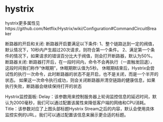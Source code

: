 # hystrix



hystrix更多属性见https://github.com/Netflix/Hystrix/wiki/Configuration#CommandCircuitBreaker

断路器的开启和关闭:
     断路器开启要满足以下条件: 
          1、整个链路达到一定的阀值，默认情况下，10秒内产生超过20次请求，则符合第一个条件。 
          2、满足第一个条件的情况下，如果请求的错误百分比大于阀值，则会打开断路器，默认为50%。 
     断路器关闭:
          断路器打开后，在一段时间内，命令不会再执行（一直触发回退），这段时间我们称作“休眠期”，休眠期默认值为5秒。
          休眠期结束后，Hystrix会尝试性的执行一次命令，此时断路器的状态不是开启，也不是关闭，而是一个半开的状态。
          如果这一次命令执行成功，则会关闭断路器并清空链路的健康信息，如果执行失败，断路器会继续保持打开的状态

Hystrix监控面板:
     Delay：该参数用来控制服务器上轮询监控信息的延迟时间，默认为2000毫秒，我们可以通过配置该属性来降低客户端的网络和CPU消耗。
     Title：该参数对应了上图头部标题Hystrix Stream之后的内容，默认会使用具体监控实例的URL，我们可以通过配置该信息来展示更合适的标题。
     
     
     
